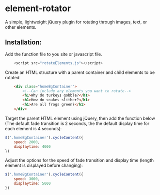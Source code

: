 # element-rotator
A simple, lightweight jQuery plugin for rotating through images, text, or other elements.

## Installation:

Add the function file to you site or javascript file.
```javascript  
	<script src="rotateElements.js"></script>
```  
Create an HTML structure with a parent container and child elements to be rotated
```html  
	<div class="homeBgContainer">
		<!--Can include any elements you want to rotate-->
		<h1>Why do turkeys gobble?</h1>
		<h1>How do snakes slither?</h1>
		<h1>Are all frogs green?</h1>
	</div>
```  
Target the parent HTML element using jQuery, then add the function below (The default fade transition is 2 seconds, the the default display time for each element is 4 seconds):
```javascript	
$('.homeBgContainer').cycleContent({
	speed: 2000,
	displaytime: 4000
})
```  
Adjust the options for the speed of fade transition and display time (length element is displayed before changing):

```javascript	
$('.homeBgContainer').cycleContent({
	speed: 3000,
	displaytime: 5000
})
```  